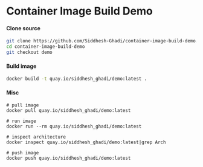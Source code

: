# Container Image Build Demo

#### Clone source

```bash
git clone https://github.com/Siddhesh-Ghadi/container-image-build-demo.git
cd container-image-build-demo
git checkout demo
```

#### Build image

```bash 
docker build -t quay.io/siddhesh_ghadi/demo:latest .
```

#### Misc

```
# pull image
docker pull quay.io/siddhesh_ghadi/demo:latest

# run image
docker run --rm quay.io/siddhesh_ghadi/demo:latest

# inspect architecture
docker inspect quay.io/siddhesh_ghadi/demo:latest|grep Arch

# push image 
docker push quay.io/siddhesh_ghadi/demo:latest
```
